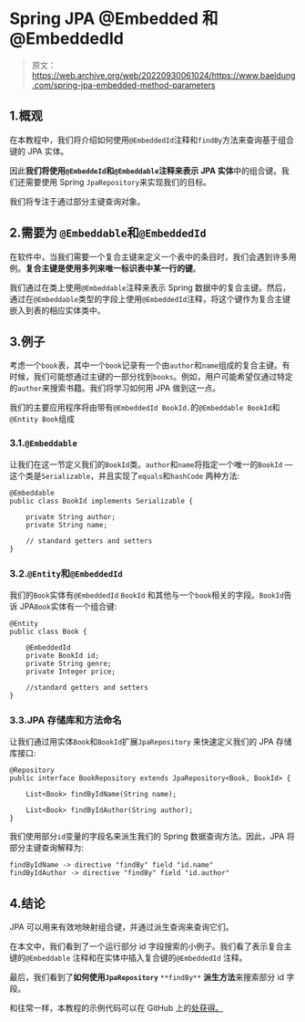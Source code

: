 # Spring JPA @Embedded 和@EmbeddedId

> 原文：<https://web.archive.org/web/20220930061024/https://www.baeldung.com/spring-jpa-embedded-method-parameters>

## 1.概观

在本教程中，我们将介绍如何使用`@EmbeddedId`注释和`findBy`方法来查询基于组合键的 JPA 实体。

因此**我们将使用`@EmbeddeId`和`@Embeddable`注释来表示 JPA 实体**中的组合键。我们还需要使用 Spring `JpaRepository`来实现我们的目标。

我们将专注于通过部分主键查询对象。

## 2.需要为 **`@Embeddable`和`@EmbeddedId`**

在软件中，当我们需要一个复合主键来定义一个表中的条目时，我们会遇到许多用例。**复合主键是使用多列来唯一标识表中某一行的键**。

我们通过在类上使用`@Embeddable`注释来表示 Spring 数据中的复合主键。然后，通过在`@Embeddable`类型的字段上使用`@EmbeddedId`注释，将这个键作为复合主键嵌入到表的相应实体类中。

## 3.例子

考虑一个`book`表，其中一个`book`记录有一个由`author`和`name`组成的复合主键。有时候，我们可能想通过主键的一部分找到`books`。例如，用户可能希望仅通过特定的`author`来搜索书籍。我们将学习如何用 JPA 做到这一点。

我们的主要应用程序将由带有`@EmbeddedId BookId.`的`@Embeddable BookId`和`@Entity Book`组成

### 3.1.`@Embeddable`

让我们在这一节定义我们的`BookId`类。`author`和`name`将指定一个唯一的`BookId` —这个类是`Serializable`，并且实现了`equals`和`hashCode` 两种方法:

```
@Embeddable
public class BookId implements Serializable {

    private String author;
    private String name;

    // standard getters and setters
}
```

### 3.2.`@Entity`和`@EmbeddedId`

我们的`Book`实体有`@EmbeddedId` `BookId` 和其他与一个`book`相关的字段。`BookId`告诉 JPA`Book`实体有一个组合键:

```
@Entity
public class Book {

    @EmbeddedId
    private BookId id;
    private String genre;
    private Integer price;

    //standard getters and setters
}
```

### 3.3.JPA 存储库和方法命名

让我们通过用实体`Book`和`BookId`扩展`JpaRepository` 来快速定义我们的 JPA 存储库接口:

```
@Repository
public interface BookRepository extends JpaRepository<Book, BookId> {

    List<Book> findByIdName(String name);

    List<Book> findByIdAuthor(String author);
}
```

我们使用部分`id`变量的字段名来派生我们的 Spring 数据查询方法。因此，JPA 将部分主键查询解释为:

```
findByIdName -> directive "findBy" field "id.name"
findByIdAuthor -> directive "findBy" field "id.author"
```

## 4.结论

JPA 可以用来有效地映射组合键，并通过派生查询来查询它们。

在本文中，我们看到了一个运行部分 id 字段搜索的小例子。我们看了表示复合主键的`@Embeddable` 注释和在实体中插入复合键的`@EmbeddedId` 注释。

最后，我们看到了**如何使用`JpaRepository`** `**findBy**` **派生方法**来搜索部分 id 字段。

和往常一样，本教程的示例代码可以在 GitHub 上的[处获得。](https://web.archive.org/web/20221205203259/https://github.com/eugenp/tutorials/tree/master/persistence-modules/spring-data-jpa-annotations)